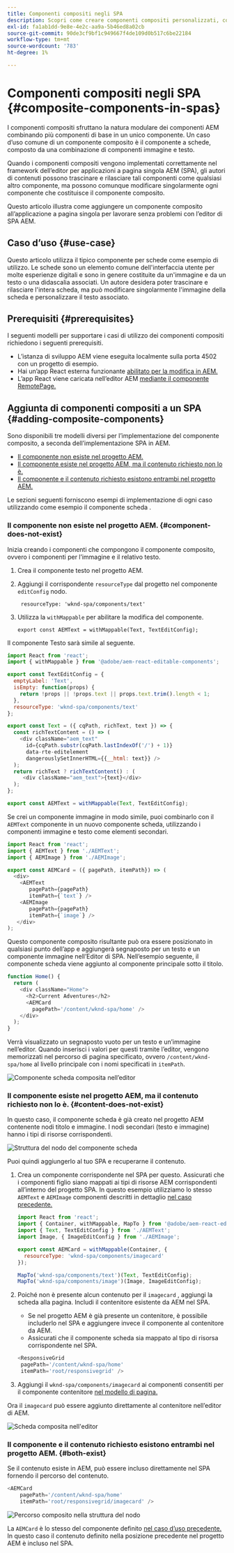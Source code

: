 ```yaml
---
title: Componenti compositi negli SPA
description: Scopri come creare componenti compositi personalizzati, componenti composti da altri componenti che funzionano con l’editor di applicazioni a pagina singola AEM (SPA).
exl-id: fa1ab1dd-9e8e-4e2c-aa9a-5b46ed8a02cb
source-git-commit: 90de3cf9bf1c949667f4de109d0b517c6be22184
workflow-type: tm+mt
source-wordcount: '783'
ht-degree: 1%

---
```


# Componenti compositi negli SPA {#composite-components-in-spas}

I componenti compositi sfruttano la natura modulare dei componenti AEM combinando più componenti di base in un unico componente. Un caso d’uso comune di un componente composito è il componente a schede, composto da una combinazione di componenti immagine e testo.

Quando i componenti compositi vengono implementati correttamente nel framework dell’editor per applicazioni a pagina singola AEM (SPA), gli autori di contenuti possono trascinare e rilasciare tali componenti come qualsiasi altro componente, ma possono comunque modificare singolarmente ogni componente che costituisce il componente composito.

Questo articolo illustra come aggiungere un componente composito all’applicazione a pagina singola per lavorare senza problemi con l’editor di SPA AEM.

## Caso d’uso  {#use-case}

Questo articolo utilizza il tipico componente per schede come esempio di utilizzo. Le schede sono un elemento comune dell&#39;interfaccia utente per molte esperienze digitali e sono in genere costituite da un&#39;immagine e da un testo o una didascalia associati. Un autore desidera poter trascinare e rilasciare l&#39;intera scheda, ma può modificare singolarmente l&#39;immagine della scheda e personalizzare il testo associato.

## Prerequisiti {#prerequisites}

I seguenti modelli per supportare i casi di utilizzo dei componenti compositi richiedono i seguenti prerequisiti.

* L’istanza di sviluppo AEM viene eseguita localmente sulla porta 4502 con un progetto di esempio.
* Hai un’app React esterna funzionante [abilitato per la modifica in AEM.](editing-external-spa.md)
* L’app React viene caricata nell’editor AEM [mediante il componente RemotePage.](remote-page.md)

## Aggiunta di componenti compositi a un SPA {#adding-composite-components}

Sono disponibili tre modelli diversi per l’implementazione del componente composito, a seconda dell’implementazione SPA in AEM.

* [Il componente non esiste nel progetto AEM.](#component-does-not-exist)
* [Il componente esiste nel progetto AEM, ma il contenuto richiesto non lo è.](#content-does-not-exist)
* [Il componente e il contenuto richiesto esistono entrambi nel progetto AEM.](#both-exist)

Le sezioni seguenti forniscono esempi di implementazione di ogni caso utilizzando come esempio il componente scheda .

### Il componente non esiste nel progetto AEM. {#component-does-not-exist}

Inizia creando i componenti che compongono il componente composito, ovvero i componenti per l’immagine e il relativo testo.

1. Crea il componente testo nel progetto AEM.
1. Aggiungi il corrispondente `resourceType` dal progetto nel componente `editConfig` nodo.

   ```text
    resourceType: 'wknd-spa/components/text' 
   ```

1. Utilizza la `withMappable` per abilitare la modifica del componente.

   ```text
   export const AEMText = withMappable(Text, TextEditConfig); 
   ```

Il componente Testo sarà simile al seguente.

```javascript
import React from 'react';
import { withMappable } from '@adobe/aem-react-editable-components';

export const TextEditConfig = {
  emptyLabel: 'Text',
  isEmpty: function(props) {
    return !props || !props.text || props.text.trim().length < 1;
  },
  resourceType: 'wknd-spa/components/text'
};

export const Text = ({ cqPath, richText, text }) => {
  const richTextContent = () => (
    <div className="aem_text"
      id={cqPath.substr(cqPath.lastIndexOf('/') + 1)}
      data-rte-editelement
      dangerouslySetInnerHTML={{__html: text}} />
  );
  return richText ? richTextContent() : (
     <div className="aem_text">{text}</div>
  );
};

export const AEMText = withMappable(Text, TextEditConfig);
```

Se crei un componente immagine in modo simile, puoi combinarlo con il `AEMText` componente in un nuovo componente scheda, utilizzando i componenti immagine e testo come elementi secondari.

```javascript
import React from 'react';
import { AEMText } from './AEMText';
import { AEMImage } from './AEMImage';

export const AEMCard = ({ pagePath, itemPath}) => (
  <div>
    <AEMText
       pagePath={pagePath}
       itemPath={`text`} />
    <AEMImage
       pagePath={pagePath}
       itemPath={`image`} />
   </div>
);
```

Questo componente composito risultante può ora essere posizionato in qualsiasi punto dell’app e aggiungerà segnaposto per un testo e un componente immagine nell’Editor di SPA. Nell’esempio seguente, il componente scheda viene aggiunto al componente principale sotto il titolo.

```javascript
function Home() {
  return (
    <div className="Home">
      <h2>Current Adventures</h2>
      <AEMCard
        pagePath='/content/wknd-spa/home' />
    </div>
  );
}
```

Verrà visualizzato un segnaposto vuoto per un testo e un’immagine nell’editor. Quando inserisci i valori per questi tramite l’editor, vengono memorizzati nel percorso di pagina specificato, ovvero `/content/wknd-spa/home`  al livello principale con i nomi specificati in `itemPath`.

![Componente scheda composita nell’editor](assets/composite-card.png)

### Il componente esiste nel progetto AEM, ma il contenuto richiesto non lo è. {#content-does-not-exist}

In questo caso, il componente scheda è già creato nel progetto AEM contenente nodi titolo e immagine. I nodi secondari (testo e immagine) hanno i tipi di risorse corrispondenti.

![Struttura del nodo del componente scheda](assets/composite-node-structure.png)

Puoi quindi aggiungerlo al tuo SPA e recuperarne il contenuto.

1. Crea un componente corrispondente nel SPA per questo. Assicurati che i componenti figlio siano mappati ai tipi di risorse AEM corrispondenti all’interno del progetto SPA. In questo esempio utilizziamo lo stesso `AEMText` e `AEMImage` componenti descritti in dettaglio [nel caso precedente.](#component-does-not-exist)

   ```javascript
   import React from 'react';
   import { Container, withMappable, MapTo } from '@adobe/aem-react-editable-components';
   import { Text, TextEditConfig } from './AEMText';
   import Image, { ImageEditConfig } from './AEMImage';
   
   export const AEMCard = withMappable(Container, {
     resourceType: 'wknd-spa/components/imagecard'
   });
   
   MapTo('wknd-spa/components/text')(Text, TextEditConfig);
   MapTo('wknd-spa/components/image')(Image, ImageEditConfig);
   ```

1. Poiché non è presente alcun contenuto per il `imagecard` , aggiungi la scheda alla pagina. Includi il contenitore esistente da AEM nel SPA.
   * Se nel progetto AEM è già presente un contenitore, è possibile includerlo nel SPA e aggiungere invece il componente al contenitore da AEM.
   * Assicurati che il componente scheda sia mappato al tipo di risorsa corrispondente nel SPA.

   ```javascript
   <ResponsiveGrid
    pagePath='/content/wknd-spa/home'
    itemPath='root/responsivegrid' />
   ```

1. Aggiungi il `wknd-spa/components/imagecard` ai componenti consentiti per il componente contenitore [nel modello di pagina.](/help/sites-cloud/authoring/features/templates.md)

Ora il `imagecard` può essere aggiunto direttamente al contenitore nell’editor di AEM.

![Scheda composita nell&#39;editor](assets/composite-card.gif)

### Il componente e il contenuto richiesto esistono entrambi nel progetto AEM. {#both-exist}

Se il contenuto esiste in AEM, può essere incluso direttamente nel SPA fornendo il percorso del contenuto.

```javascript
<AEMCard
    pagePath='/content/wknd-spa/home'
    itemPath='root/responsivegrid/imagecard' />
```

![Percorso composito nella struttura del nodo](assets/composite-path.png)

La `AEMCard` è lo stesso del componente definito [nel caso d’uso precedente.](#content-does-not-exist) In questo caso il contenuto definito nella posizione precedente nel progetto AEM è incluso nel SPA.
